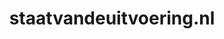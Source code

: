 ---
layout: post
title:  "staatvandeuitvoering.nl"
internal_url:  "/data/staatvandeuitvoering.nl.html"
categories: dutchgov
---